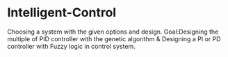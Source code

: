 # Intelligent-Control
Choosing a system with the given options and design.
Goal:Designing the multiple of PID controller with the genetic algorithm & Designing a PI or PD controller with Fuzzy logic in control system.
